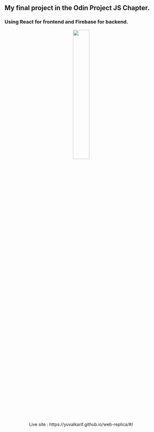 ## My final project in the Odin Project JS Chapter.
### Using React for frontend and Firebase for backend. 
<p align="center" width="100%">
  <a href="https://yuvalkarif.github.io/web-replica/#/">
    <img width="33%" src="https://yuvalkarif.github.io/web-replica/static/media/Karifgram.33790cf2.png"> 
  </a>
   <br/>
  Live site : https://yuvalkarif.github.io/web-replica/#/
</p>
